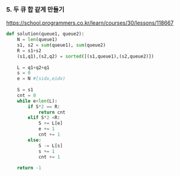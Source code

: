 ### 5. 두 큐 합 같게 만들기

https://school.programmers.co.kr/learn/courses/30/lessons/118667

```python
def solution(queue1, queue2):
    N = len(queue1)
    s1, s2 = sum(queue1), sum(queue2)
    R = s1+s2
    (s1,q1),(s2,q2) = sorted([(s1,queue1),(s2,queue2)])
    
    L = q1+q2+q1 
    s = 0
    e = N #[sidx,eidx)
    
    S = s1
    cnt = 0
    while e<len(L):
        if S*2 == R:
            return cnt
        elif S*2 <R:
            S += L[e]
            e += 1
            cnt += 1
        else:
            S -= L[s]
            s += 1
            cnt += 1
        
    return -1
```